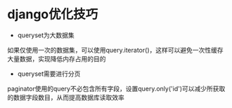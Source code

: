 # django优化技巧

* queryset为大数据集

如果仅使用一次的数据集，可以使用query.iterator()，这样可以避免一次性缓存大量数据，实现降低内存占用的目的

* queryset需要进行分页

paginator使用的query不必包含所有字段，设置query.only('id')可以减少所获取的数据字段数目，从而提高数据库读取效率
